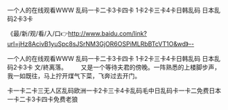 一个人的在线观看WWW
乱码一卡二卡3卡四卡
1卡2卡三卡4卡日韩乱码
日本乱码2卡3卡


《最/新/观/看/入/口👉http://www.baidu.com/link?url=jHz8AcivB1yuSpc8sJSrNM3GjOR6OSPiMLRbBTcVT1O&wd》--

一个人的在线观看WWW
乱码一卡二卡3卡四卡
1卡2卡三卡4卡日韩乱码
日本乱码2卡3卡
文/終离落。
　　又是一个等待夫君的傍晚。一阵熟悉的上楼脚步声，我一如既往，马上拧开煤气下菜，飞奔过去开门。





卡一卡二卡三无人区乱码欧洲一卡2卡三卡4卡乱码毛中日乱码卡一卡二免费日本一卡二卡3卡四卡免费老狼
